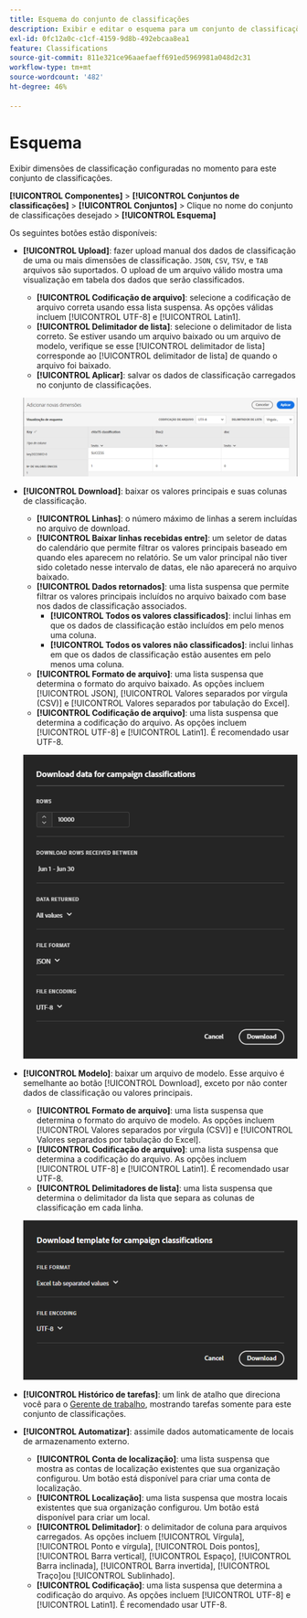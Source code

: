```yaml
---
title: Esquema do conjunto de classificações
description: Exibir e editar o esquema para um conjunto de classificações individual.
exl-id: 0fc12a0c-c1cf-4159-9d8b-492ebcaa8ea1
feature: Classifications
source-git-commit: 811e321ce96aaefaeff691ed5969981a048d2c31
workflow-type: tm+mt
source-wordcount: '482'
ht-degree: 46%

---
```


# Esquema

Exibir dimensões de classificação configuradas no momento para este conjunto de classificações.

**[!UICONTROL Componentes]** > **[!UICONTROL Conjuntos de classificações]** > **[!UICONTROL Conjuntos]** > Clique no nome do conjunto de classificações desejado > **[!UICONTROL Esquema]**

Os seguintes botões estão disponíveis:

<!--* **[!UICONTROL Add]**: Adds an empty row so that you can add a classification dimension to the schema.-->
* **[!UICONTROL Upload]**: fazer upload manual dos dados de classificação de uma ou mais dimensões de classificação. `JSON`, `CSV`, `TSV`, e `TAB` arquivos são suportados. O upload de um arquivo válido mostra uma visualização em tabela dos dados que serão classificados.
   * **[!UICONTROL Codificação de arquivo]**: selecione a codificação de arquivo correta usando essa lista suspensa. As opções válidas incluem [!UICONTROL UTF-8] e [!UICONTROL Latin1].
   * **[!UICONTROL Delimitador de lista]**: selecione o delimitador de lista correto. Se estiver usando um arquivo baixado ou um arquivo de modelo, verifique se esse [!UICONTROL delimitador de lista] corresponde ao [!UICONTROL delimitador de lista] de quando o arquivo foi baixado.
   * **[!UICONTROL Aplicar]**: salvar os dados de classificação carregados no conjunto de classificações.

  ![Upload do conjunto de classificações](../../assets/classification-set-upload.png)

* **[!UICONTROL Download]**: baixar os valores principais e suas colunas de classificação.
   * **[!UICONTROL Linhas]**: o número máximo de linhas a serem incluídas no arquivo de download.
   * **[!UICONTROL Baixar linhas recebidas entre]**: um seletor de datas do calendário que permite filtrar os valores principais baseado em quando eles aparecem no relatório. Se um valor principal não tiver sido coletado nesse intervalo de datas, ele não aparecerá no arquivo baixado.
   * **[!UICONTROL Dados retornados]**: uma lista suspensa que permite filtrar os valores principais incluídos no arquivo baixado com base nos dados de classificação associados.
      * **[!UICONTROL Todos os valores classificados]**: inclui linhas em que os dados de classificação estão incluídos em pelo menos uma coluna.
      * **[!UICONTROL Todos os valores não classificados]**: inclui linhas em que os dados de classificação estão ausentes em pelo menos uma coluna.
   * **[!UICONTROL Formato de arquivo]**: uma lista suspensa que determina o formato do arquivo baixado. As opções incluem [!UICONTROL JSON], [!UICONTROL Valores separados por vírgula (CSV)] e [!UICONTROL Valores separados por tabulação do Excel].
   * **[!UICONTROL Codificação de arquivo]**: uma lista suspensa que determina a codificação do arquivo. As opções incluem [!UICONTROL UTF-8] e [!UICONTROL Latin1]. É recomendado usar UTF-8.

  ![Download do conjunto de classificações](../../assets/classification-set-download.png)

* **[!UICONTROL Modelo]**: baixar um arquivo de modelo. Esse arquivo é semelhante ao botão [!UICONTROL Download], exceto por não conter dados de classificação ou valores principais.
   * **[!UICONTROL Formato de arquivo]**: uma lista suspensa que determina o formato do arquivo de modelo. As opções incluem [!UICONTROL Valores separados por vírgula (CSV)] e [!UICONTROL Valores separados por tabulação do Excel].
   * **[!UICONTROL Codificação de arquivo]**: uma lista suspensa que determina a codificação do arquivo. As opções incluem [!UICONTROL UTF-8] e [!UICONTROL Latin1]. É recomendado usar UTF-8.
   * **[!UICONTROL Delimitadores de lista]**: uma lista suspensa que determina o delimitador da lista que separa as colunas de classificação em cada linha.

  ![Modelo do conjunto de classificações](../../assets/classification-set-template.png)

* **[!UICONTROL Histórico de tarefas]**: um link de atalho que direciona você para o [Gerente de trabalho](../job-manager.md), mostrando tarefas somente para este conjunto de classificações.
* **[!UICONTROL Automatizar]**: assimile dados automaticamente de locais de armazenamento externo.
   * **[!UICONTROL Conta de localização]**: uma lista suspensa que mostra as contas de localização existentes que sua organização configurou. Um botão está disponível para criar uma conta de localização.
   * **[!UICONTROL Localização]**: uma lista suspensa que mostra locais existentes que sua organização configurou. Um botão está disponível para criar um local.
   * **[!UICONTROL Delimitador]**: o delimitador de coluna para arquivos carregados. As opções incluem [!UICONTROL Vírgula], [!UICONTROL Ponto e vírgula], [!UICONTROL Dois pontos], [!UICONTROL Barra vertical], [!UICONTROL Espaço], [!UICONTROL Barra inclinada], [!UICONTROL Barra invertida], [!UICONTROL Traço]ou [!UICONTROL Sublinhado].
   * **[!UICONTROL Codificação]**: uma lista suspensa que determina a codificação do arquivo. As opções incluem [!UICONTROL UTF-8] e [!UICONTROL Latin1]. É recomendado usar UTF-8.
